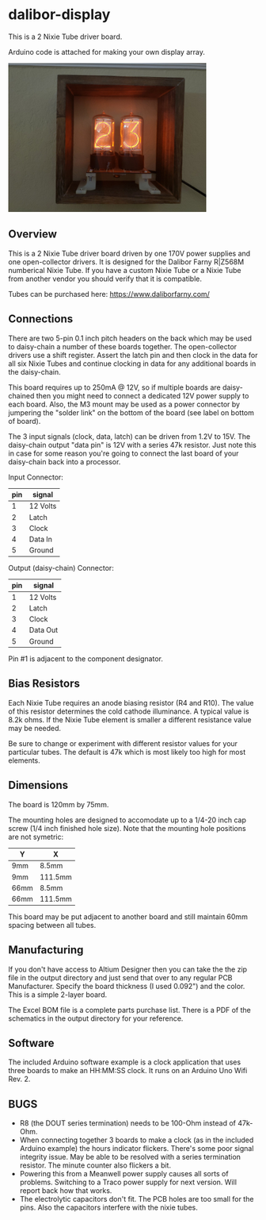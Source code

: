 # dalibor-display
This is a 2 Nixie Tube driver board.

Arduino code is attached for making your own display array.

<img src="photo.jpg" width="400">

## Overview

This is a 2 Nixie Tube driver board driven by one 170V power supplies and one open-collector drivers. It is designed for the Dalibor Farny R|Z568M numberical Nixie Tube. If you have a custom Nixie Tube or a Nixie Tube from another vendor you should verify that it is compatible.

Tubes can be purchased here: https://www.daliborfarny.com/


## Connections

There are two 5-pin 0.1 inch pitch headers on the back which may be used to daisy-chain a number of these boards together. The open-collector drivers use a shift register. Assert the latch pin and then clock in the data for all six Nixie Tubes and continue clocking in data for any additional boards in the daisy-chain.

This board requires up to 250mA @ 12V, so if multiple boards are daisy-chained then you might need to connect a dedicated 12V power supply to each board. Also, the M3 mount may be used as a power connector by jumpering the "solder link" on the bottom of the board (see label on bottom of board).

The 3 input signals (clock, data, latch) can be driven from 1.2V to 15V. The daisy-chain output "data pin" is 12V with a series 47k resistor. Just note this in case for some reason you're going to connect the last board of your daisy-chain back into a processor.

Input Connector:

|pin|signal|
|----|----|
|1|12 Volts|
|2|Latch|
|3|Clock|
|4|Data In|
|5|Ground|

Output (daisy-chain) Connector:

|pin|signal|
|----|----|
|1|12 Volts|
|2|Latch|
|3|Clock|
|4|Data Out|
|5|Ground|

Pin #1 is adjacent to the component designator.

## Bias Resistors

Each Nixie Tube requires an anode biasing resistor (R4 and R10). The value of this resistor determines the cold cathode illuminance. A typical value is 8.2k ohms. If the Nixie Tube element is smaller a different resistance value may be needed.

Be sure to change or experiment with different resistor values for your particular tubes. The default is 47k which is most likely too high for most elements.

## Dimensions

The board is 120mm by 75mm.

The mounting holes are designed to accomodate up to a 1/4-20 inch cap screw (1/4 inch finished hole size). Note that the mounting hole positions are not symetric:

|Y|X|
|-----|-----|
|9mm |8.5mm|
|9mm |111.5mm|
|66mm |8.5mm|
|66mm |111.5mm|

This board may be put adjacent to another board and still maintain 60mm spacing between all tubes.

## Manufacturing

If you don't have access to Altium Designer then you can take the the zip file in the output directory and just send that over to any regular PCB Manufacturer. Specify the board thickness (I used 0.092") and the color. This is a simple 2-layer board.

The Excel BOM file is a complete parts purchase list. There is a PDF of the schematics in the output directory for your reference.

## Software

The included Arduino software example is a clock application that uses three boards to make an HH:MM:SS clock. It runs on an Arduino Uno Wifi Rev. 2.


## BUGS

* R8 (the DOUT series termination) needs to be 100-Ohm instead of 47k-Ohm.
* When connecting together 3 boards to make a clock (as in the included Arduino example) the hours indicator flickers. There's some poor signal integrity issue. May be able to be resolved with a series termination resistor. The minute counter also flickers a bit.
* Powering this from a Meanwell power supply causes all sorts of problems. Switching to a Traco power supply for next version. Will report back how that works.
* The electrolytic capacitors don't fit. The PCB holes are too small for the pins. Also the capacitors interfere with the nixie tubes.


